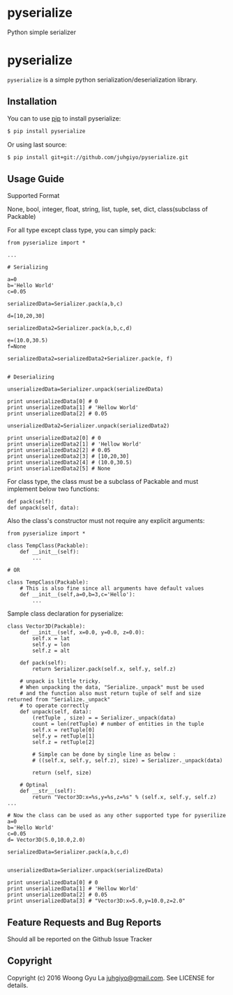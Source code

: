 # pyserialize
Python simple serializer

pyserialize
============

`pyserialize` is a simple python serialization/deserialization library. 

Installation
------------

You can to use [pip](https://pypi.python.org/pypi/pip) to install pyserialize:
``` bash
$ pip install pyserialize
```
Or using last source:
``` bash
$ pip install git+git://github.com/juhgiyo/pyserialize.git
```

Usage Guide
-----------

Supported Format

None, bool, integer, float, string, list, tuple, set, dict, class(subclass of Packable)

For all type except class type, you can simply pack:


```
from pyserialize import *

...

# Serializing

a=0
b='Hello World'
c=0.05

serializedData=Serializer.pack(a,b,c)

d=[10,20,30]

serializedData2=Serializer.pack(a,b,c,d)

e=(10.0,30.5)
f=None

serializedData2=serializedData2+Serializer.pack(e, f)


# Deserializing

unserializedData=Serializer.unpack(serializedData)

print unserializedData[0] # 0
print unserializedData[1] # 'Hellow World'
print unserializedData[2] # 0.05

unserializedData2=Serializer.unpack(serializedData2)

print unserializedData2[0] # 0
print unserializedData2[1] # 'Hellow World'
print unserializedData2[2] # 0.05
print unserializedData2[3] # [10,20,30]
print unserializedData2[4] # (10.0,30.5)
print unserializedData2[5] # None
```

For class type, the class must be a subclass of Packable and must implement below two functions:


```
def pack(self):
def unpack(self, data):
```

Also the class's constructor must not require any explicit arguments:

```
from pyserialize import *

class TempClass(Packable):
    def __init__(self):
        ...

# OR

class TempClass(Packable):
    # This is also fine since all arguments have default values
    def __init__(self,a=0,b=3,c='Hello'):
        ...
```

Sample class declaration for pyserialize:


```
class Vector3D(Packable):
    def __init__(self, x=0.0, y=0.0, z=0.0):
        self.x = lat
        self.y = lon
        self.z = alt

    def pack(self):
        return Serializer.pack(self.x, self.y, self.z)

    # unpack is little tricky.
    # When unpacking the data, "Serialize._unpack" must be used
    # and the function also must return tuple of self and size returned from "Serialize._unpack"
    # to operate correctly
    def unpack(self, data):
        (retTuple , size) = = Serializer._unpack(data)
        count = len(retTuple) # number of entities in the tuple
        self.x = retTuple[0]
        self.y = retTuple[1]
        self.z = retTuple[2]

        # Simple can be done by single line as below :
        # ((self.x, self.y, self.z), size) = Serializer._unpack(data)
        
        return (self, size)

    # Optinal
    def __str__(self):
        return "Vector3D:x=%s,y=%s,z=%s" % (self.x, self.y, self.z)
...

# Now the class can be used as any other supported type for pyserilize
a=0
b='Hello World'
c=0.05
d= Vector3D(5.0,10.0,2.0)

serializedData=Serializer.pack(a,b,c,d)


unserializedData=Serializer.unpack(serializedData)

print unserializedData[0] # 0
print unserializedData[1] # 'Hellow World'
print unserializedData[2] # 0.05
print unserializedData[3] # "Vector3D:x=5.0,y=10.0,z=2.0"
```


Feature Requests and Bug Reports
--------------------------------

Should all be reported on the Github Issue Tracker


Copyright
---------

Copyright (c) 2016 Woong Gyu La <juhgiyo@gmail.com>. See LICENSE for details.